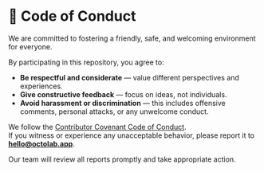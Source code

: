 # 🫱 Code of Conduct

We are committed to fostering a friendly, safe, and welcoming environment for everyone.

By participating in this repository, you agree to:

- **Be respectful and considerate** — value different perspectives and experiences.
- **Give constructive feedback** — focus on ideas, not individuals.
- **Avoid harassment or discrimination** — this includes offensive comments, personal attacks, or any unwelcome conduct.

We follow the [Contributor Covenant Code of Conduct](https://www.contributor-covenant.org/version/2/1/code_of_conduct/).  
If you witness or experience any unacceptable behavior, please report it to **hello@octolab.app**.

Our team will review all reports promptly and take appropriate action.
